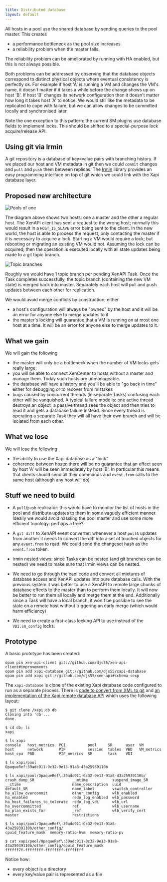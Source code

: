 ```yaml
---
title: Distributed database
layout: default
---
```


All hosts in a pool use the shared database by sending queries to
the pool master. This creates
- a performance bottleneck as the pool size increases
- a reliability problem when the master fails.

The reliability problem can be ameliorated by running with HA enabled,
but this is not always possible.

Both problems can be addressed by observing that the database objects
correspond to distinct physical objects where eventual consistency is
perfectly ok. For example if host 'A' is running a VM and changes the
VM's name, it doesn't matter if it takes a while before the change shows
up on host 'B'. If host 'B' changes its network configuration then it
doesn't matter how long it takes host 'A' to notice. We would still like
the metadata to be replicated to cope with failure, but we can allow
changes to be committed locally and synchronised later.

Note the one exception to this pattern: the current SM plugins use database
fields to implement locks. This should be shifted to a special-purpose
lock acquire/release API.

Using git via Irmin
-------------------

A git repository is a database of key=value pairs with branching history.
If we placed our host and VM metadata in git then we could ```commit```
changes and ```pull``` and ```push``` them between replicas. The
[Irmin](https://github.com/mirage/irmin) library provides an easy programming
interface on top of git which we could link with the Xapi database layer.

Proposed new architecture
-------------------------

![Pools of one](https://xapi-project.github.io/xen-api/doc/futures/distributed-database/architecture.png)

The diagram above shows two hosts: one a master and the other a regular host.
The XenAPI client has sent a request to the wrong host; normally this would
result in a ```HOST_IS_SLAVE``` error being sent to the client. In the new
world, the host is able to process the request, only contacting the master
if it is necessary to acquire a lock. Starting a VM would require a lock; but
rebooting or migrating an existing VM would not. Assuming the lock can
be acquired, then the operation is executed locally with all state updates
being made to a git topic branch.

![Topic branches](https://xapi-project.github.io/xen-api/doc/futures/distributed-database/topic.png)

Roughly we would have 1 topic branch per
pending XenAPI Task. Once the Task completes successfully, the topic branch
(containing the new VM state) is merged back into master.
Separately each
host will pull and push updates between each other for replication.

We would avoid merge conflicts by construction; either
- a host's configuration will always be "owned" by the host and it will be
  an error for anyone else to merge updates to it
- the master's locking will guarantee that a VM is running on at most one
  host at a time. It will be an error for anyone else to merge updates to it.

What we gain
------------

We will gain the following
- the master will only be a bottleneck when the number of VM locks gets
  really large;
- you will be able to connect XenCenter to hosts without a master and manage
  them. Today such hosts are unmanageable.
- the database will have a history and you'll be able to "go back in time"
  either for debugging or to recover from mistakes
- bugs caused by concurrent threads (in separate Tasks) confusing each other
  will be vanquished. A typical failure mode is: one active thread destroys
  an object; a passive thread sees the object and then tries to read it
  and gets a database failure instead. Since every thread is operating a
  separate Task they will all have their own branch and will be isolated from
  each other.

What we lose
------------

We will lose the following
- the ability to use the Xapi database as a "lock"
- coherence between hosts: there will be no guarantee that an effect seen
  by host 'A' will be seen immediately by host 'B'. In particular this means
  that clients should send all their commands and ```event.from``` calls to
  the same host (although any host will do)


Stuff we need to build
----------------------

- A ```pull```/```push``` replicator: this would have to monitor the list
  of hosts in the pool and distribute updates to them in some vaguely
  efficient manner. Ideally we would avoid hassling the pool master and
  use some more efficient topology: perhaps a tree?

- A ```git diff``` to XenAPI event converter: whenever a host ```pull```s
  updates from another it needs to convert the diff into a set of touched
  objects for any ```event.from``` to read. We could send the changeset hash
  as the ```event.from``` token.

- Irmin nested views: since Tasks can be nested (and git branches can be
  nested) we need to make sure that Irmin views can be nested.

- We need to go through the xapi code and convert all mixtures of database
  access and XenAPI updates into pure database calls. With the previous system
  it was better to use a XenAPI to remote large chunks of database effects to
  the master than to perform them locally. It will now be better to run them
  all locally and merge them at the end. Additionally since a Task will have
  a local branch, it won't be possible to see the state on a remote host
  without triggering an early merge (which would harm efficiency)

- We need to create a first-class locking API to use instead of the
  ```VDI.sm_config``` locks.

Prototype
---------

A basic prototype has been created:

```
opam pin xen-api-client git://github.com/djs55/xen-api-client#improvements
opam pin add xapi-database git://github.com/djs55/xapi-database
opam pin add xapi git://github.com/djs55/xen-api#schema-sexp
```

The ```xapi-database``` is clone of the existing Xapi database code
configured to run as a separate process. There is
[code to convert from XML to git](https://github.com/djs55/xapi-database/blob/master/core/db_git.ml#L55)
and
[an implementation of the Xapi remote database API](https://github.com/djs55/xapi-database/blob/master/core/db_git.ml#L186)
which uses the following layout:

```
$ git clone /xapi.db db
Cloning into 'db'...
done.

$ cd db; ls
xapi

$ ls xapi
console   host_metrics  PCI          pool     SR      user  VM
host      network       PIF          session  tables  VBD   VM_metrics
host_cpu  PBD           PIF_metrics  SM       task    VDI

$ ls xapi/pool
OpaqueRef:39adc911-0c32-9e13-91a8-43a25939110b

$ ls xapi/pool/OpaqueRef\:39adc911-0c32-9e13-91a8-43a25939110b/
crash_dump_SR                 __mtime           suspend_image_SR
__ctime                       name_description  uuid
default_SR                    name_label        vswitch_controller
ha_allow_overcommit           other_config      wlb_enabled
ha_enabled                    redo_log_enabled  wlb_password
ha_host_failures_to_tolerate  redo_log_vdi      wlb_url
ha_overcommitted              ref               wlb_username
ha_plan_exists_for            _ref              wlb_verify_cert
master                        restrictions

$ ls xapi/pool/OpaqueRef\:39adc911-0c32-9e13-91a8-43a25939110b/other_config/
cpuid_feature_mask  memory-ratio-hvm  memory-ratio-pv

$ cat xapi/pool/OpaqueRef\:39adc911-0c32-9e13-91a8-43a25939110b/other_config/cpuid_feature_mask
ffffff7f-ffffffff-ffffffff-ffffffff
```

Notice how:
- every object is a directory
- every key/value pair is represented as a file
